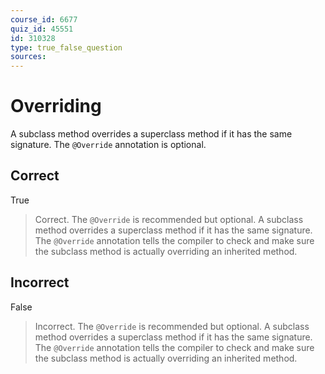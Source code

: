 ```yaml
---
course_id: 6677
quiz_id: 45551
id: 310328
type: true_false_question
sources:
---
```


# Overriding

A subclass method overrides a superclass method if it has the same signature.
The `@Override` annotation is optional.

## Correct

True

> Correct.  The `@Override` is recommended but optional.  A subclass method overrides a
> superclass method if it has the same signature.  The `@Override` annotation tells the compiler
> to check and make sure the subclass method is actually overriding an inherited method.

## Incorrect

False

> Incorrect.  The `@Override` is recommended but optional.  A subclass method overrides a
> superclass method if it has the same signature. The `@Override` annotation tells the compiler
> to check and make sure the subclass method is actually overriding an inherited method.

